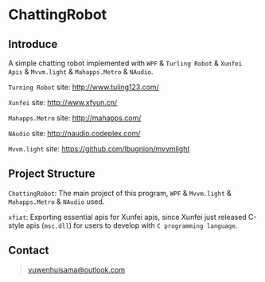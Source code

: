 # ChattingRobot

## Introduce

A simple chatting robot implemented with `WPF` & `Turling Robot` & `Xunfei Apis` & `Mvvm.light` & `Mahapps.Metro` & `NAudio`.

`Turning Robot` site: http://www.tuling123.com/

`Xunfei` site: http://www.xfyun.cn/

`Mahapps.Metro` site: http://mahapps.com/

`NAudio` site: http://naudio.codeplex.com/

`Mvvm.light` site: https://github.com/lbugnion/mvvmlight

## Project Structure

`ChattingRobot`: The main project of this program, `WPF` & `Mvvm.light` & `Mahapps.Metro` & `NAudio` used.

`xfiat`: Exporting essential apis for Xunfei apis, since Xunfei just released C-style apis (`msc.dll`) for users to develop with `C programming language`.

## Contact

>yuwenhuisama@outlook.com
